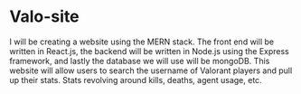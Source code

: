 # Valo-site
I will be creating a website using the MERN stack. The front end will be written in React.js, the backend will be written in Node.js using the Express framework, and lastly the database we will use will be mongoDB. This website will allow users to search the username of Valorant players and pull up their stats. Stats revolving around kills, deaths, agent usage, etc. 
